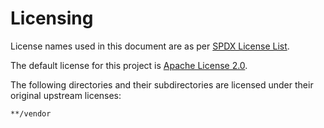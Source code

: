 # Licensing

License names used in this document are as per [SPDX License List](https://spdx.org/licenses/).

The default license for this project is [Apache License 2.0](LICENSE).

The following directories and their subdirectories are licensed under their original upstream licenses:

```txt
**/vendor
```
